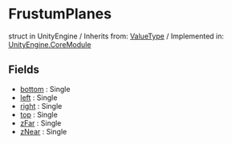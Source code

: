 # FrustumPlanes
struct in UnityEngine
 / Inherits from: <a href="https://docs.unity3d.com/6000.0/Documentation/ScriptReference/ValueType.html">ValueType</a> / Implemented in: <a href="https://docs.unity3d.com/6000.0/Documentation/ScriptReference/UnityEngine.CoreModule.html">UnityEngine.CoreModule</a>
## Fields
- <a href="https://docs.unity3d.com/6000.0/Documentation/ScriptReference/FrustumPlanes-bottom.html">bottom</a> : Single
- <a href="https://docs.unity3d.com/6000.0/Documentation/ScriptReference/FrustumPlanes-left.html">left</a> : Single
- <a href="https://docs.unity3d.com/6000.0/Documentation/ScriptReference/FrustumPlanes-right.html">right</a> : Single
- <a href="https://docs.unity3d.com/6000.0/Documentation/ScriptReference/FrustumPlanes-top.html">top</a> : Single
- <a href="https://docs.unity3d.com/6000.0/Documentation/ScriptReference/FrustumPlanes-zFar.html">zFar</a> : Single
- <a href="https://docs.unity3d.com/6000.0/Documentation/ScriptReference/FrustumPlanes-zNear.html">zNear</a> : Single
